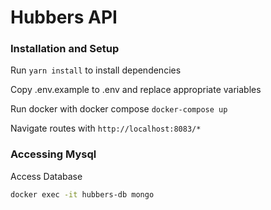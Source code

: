 Hubbers API
===========

### Installation and Setup

Run `yarn install` to install dependencies

Copy .env.example to .env and replace appropriate variables

Run docker with docker compose `docker-compose up`

Navigate routes with `http://localhost:8083/*`

### Accessing Mysql

Access Database
```bash
docker exec -it hubbers-db mongo
```
